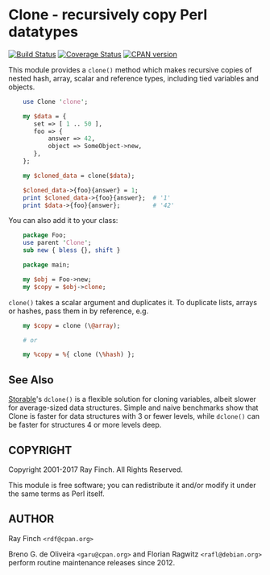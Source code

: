 Clone - recursively copy Perl datatypes
=======================================

[![Build Status](https://travis-ci.org/garu/Clone.png?branch=master)](https://travis-ci.org/garu/Clone)
[![Coverage Status](https://coveralls.io/repos/garu/Clone/badge.png?branch=master)](https://coveralls.io/r/garu/Clone?branch=master)
[![CPAN version](https://badge.fury.io/pl/Clone.svg)](https://metacpan.org/pod/Clone)

This module provides a `clone()` method which makes recursive
copies of nested hash, array, scalar and reference types,
including tied variables and objects.

```perl
    use Clone 'clone';

    my $data = {
       set => [ 1 .. 50 ],
       foo => {
           answer => 42,
           object => SomeObject->new,
       },
    };

    my $cloned_data = clone($data);

    $cloned_data->{foo}{answer} = 1;
    print $cloned_data->{foo}{answer};  # '1'
    print $data->{foo}{answer};         # '42'
```

You can also add it to your class:

```perl
    package Foo;
    use parent 'Clone';
    sub new { bless {}, shift }

    package main;

    my $obj = Foo->new;
    my $copy = $obj->clone;
```

`clone()` takes a scalar argument and duplicates it. To duplicate lists,
arrays or hashes, pass them in by reference, e.g.

```perl
    my $copy = clone (\@array);

    # or

    my %copy = %{ clone (\%hash) };
```

See Also
--------

[Storable](https://metacpan.org/pod/Storable)'s `dclone()` is a flexible solution for cloning variables,
albeit slower for average-sized data structures. Simple
and naive benchmarks show that Clone is faster for data structures
with 3 or fewer levels, while `dclone()` can be faster for structures
4 or more levels deep.

COPYRIGHT
---------

Copyright 2001-2017 Ray Finch. All Rights Reserved.

This module is free software; you can redistribute it and/or
modify it under the same terms as Perl itself.

AUTHOR
------

Ray Finch `<rdf@cpan.org>`

Breno G. de Oliveira `<garu@cpan.org>` and
Florian Ragwitz `<rafl@debian.org>` perform routine maintenance
releases since 2012.
